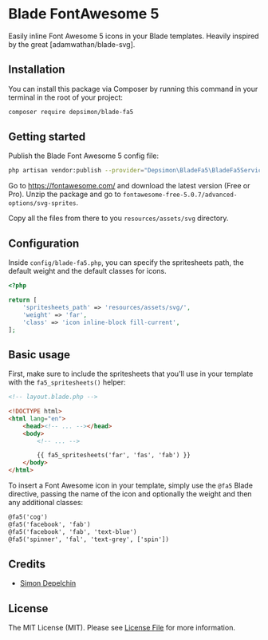 # Blade FontAwesome 5

Easily inline Font Awesome 5 icons in your Blade templates.
Heavily inspired by the great [adamwathan/blade-svg].

## Installation

You can install this package via Composer by running this command in your terminal in the root of your project:

```bash
composer require depsimon/blade-fa5
```

## Getting started

Publish the Blade Font Awesome 5 config file:

```bash
php artisan vendor:publish --provider="Depsimon\BladeFa5\BladeFa5ServiceProvider"
```

Go to https://fontawesome.com/ and download the latest version (Free or Pro). Unzip the package and go to `fontawesome-free-5.0.7/advanced-options/svg-sprites`.

Copy all the files from there to you `resources/assets/svg` directory.

## Configuration

Inside `config/blade-fa5.php`, you can specify the spritesheets path, the default weight and the default classes for icons.

```php
<?php

return [
    'spritesheets_path' => 'resources/assets/svg/',
    'weight' => 'far',
    'class' => 'icon inline-block fill-current',
];
```

## Basic usage

First, make sure to include the spritesheets that you'll use in your template with the `fa5_spritesheets()` helper:

```html
<!-- layout.blade.php -->

<!DOCTYPE html>
<html lang="en">
    <head><!-- ... --></head>
    <body>
        <!-- ... -->

        {{ fa5_spritesheets('far', 'fas', 'fab') }}
    </body>
</html>
```

To insert a Font Awesome icon in your template, simply use the `@fa5` Blade directive, passing the name of the icon and optionally the weight and then any additional classes:

```html
@fa5('cog')
@fa5('facebook', 'fab')
@fa5('facebook', 'fab', 'text-blue')
@fa5('spinner', 'fal', 'text-grey', ['spin'])
```

## Credits

- [Simon Depelchin](https://github.com/depsimon)

## License

The MIT License (MIT). Please see [License File](LICENSE.md) for more information.
